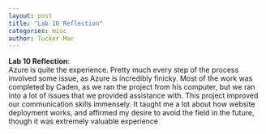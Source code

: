```yaml
---
layout: post
title: "Lab 10 Reflection"
categories: misc
author: Tucker Mac
---
```




**Lab 10 Reflection**:  
Azure is quite the experience. Pretty much every step of the process involved some issue, as Azure is incredibly finicky. Most of the work was completed by Caden, as we ran the project from his computer, but we ran into a lot of issues that we provided assistance with. This project improved our communication skills immensely. It taught me a lot about how website deployment works, and affirmed my desire to avoid the field in the future, though it was extremely valuable experience